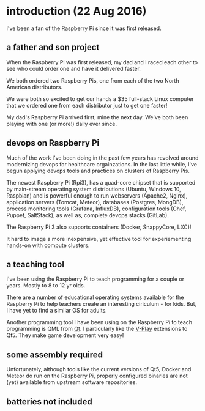 # introduction (22 Aug 2016)

I've been a fan of the Raspberry Pi since it was first released.


## a father and son project

When the Raspberry Pi was first released, my dad and I raced each other to see who could order one and have it
delivered faster. 

We both ordered two Raspberry Pis, one from each of the two North American distributors. 

We were both so excited to get our hands a $35 full-stack Linux computer that we ordered one from each distributor just
to get one faster!

My dad's Raspberry Pi arrived first, mine the next day. We've both been playing with one (or more!) daily ever since.


## devops on Raspberry Pi

Much of the work I've been doing in the past few years has revolved around modernizing devops for healthcare
orgainzations. In the last little while, I've begun applying devops tools and practices on clusters of Raspberry Pis.

The newest Raspberry Pi (Rpi3), has a quad-core chipset that is supported by main-stream operating system distributions
(Ubuntu, Windows 10, Raspbian) and is powerful enough to run webservers (Apache2, Nginx), application servers (Tomcat,
Meteor), databases (Postgres, MongDB), process monitoring tools (Grafana, InfluxDB), configuration tools (Chef, Puppet,
SaltStack), as well as, complete devops stacks (GitLab).

The Raspberry Pi 3 also supports containers (Docker, SnappyCore, LXC)!

It hard to image a more inexpensive, yet effective tool for experiementing hands-on with compute clusters.


## a teaching tool

I've been using the Raspberry Pi to teach programming for a couple or years. Mostly to 8 to 12 yr olds.

There are a number of educational operating systems available for the Raspberry Pi to help teachers create an
interesting ciriculum - for kids. But, I have yet to find a similar OS for adults.

Another programming tool I have been using on the Raspberry Pi to teach programming is QML from [Qt](http://qt.io). I
particularly like the [V-Play](http://v-play.net) extensions to Qt5. They make game development very easy!


## some assembly required

Unfortunately, although tools like the current versions of Qt5, Docker and Meteor do run on the Raspberry Pi, properly
configured binaries are not (yet) available from upstream software repositories.


## batteries not included
